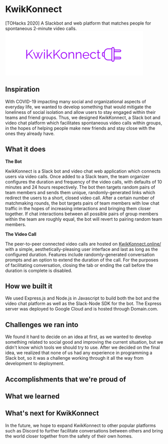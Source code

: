 # KwikKonnect
[TOHacks 2020] A Slackbot and web platform that matches people for spontaneous 2-minute video calls.
![Logo](logo.png)

## Inspiration
With COVID-19 impacting many social and organizational aspects of everyday life, we wanted to develop something that would mitigate the loneliness of social isolation and allow users to stay engaged within their teams and friend groups. Thus, we designed KwikKonnect, a Slack bot and video chat platform which facilitates spontaneous video calls within groups, in the hopes of helping people make new friends and stay close with the ones they already have.

## What it does
**The Bot**

KwikKonnect is a Slack bot and video chat web application which connects users via video calls. Once added to a Slack team, the team organizer configures the duration and frequency of the video calls, with defaults of 10 minutes and 24 hours respectively. The bot then targets random pairs of team members and sends them unique, randomly-generated links which redirect the users to a short, closed video call. After a certain number of matchmaking rounds, the bot targets pairs of team members with low chat traffic in the hopes of increasing interactions and bringing them closer together. If chat interactions between all possible pairs of group members within the team are roughly equal, the bot will revert to pairing random team members.

**The Video Call**

The peer-to-peer connected video calls are hosted on [KwikKonnect.online/](kwikknonnect.online) with a simple, aesthetically-pleasing user interface and last as long as the configured duration. Features include randomly-generated conversation prompts and an option to extend the duration of the call. For the purposes of facilitating conversation, closing the tab or ending the call before the duration is complete is disabled.

## How we built it
We used Express.js and Node.js in Javascript to build both the bot and the video chat platform as well as the Slack-Node SDK for the bot. The Express server was deployed to Google Cloud and is hosted through Domain.com.

## Challenges we ran into
We found it hard to decide on an idea at first, as we wanted to develop something related to social good and improving the current situation, but we didn't know which tools we should try to use. After we decided on the final idea, we realized that none of us had any experience in programming a Slack bot, so it was a challenge working through it all the way from development to deployment.

## Accomplishments that we're proud of

## What we learned

## What's next for KwikKonnect
In the future, we hope to expand KwikKonnect to other popular platforms such as Discord to further facilitate conversations between others and bring the world closer together from the safety of their own homes.
